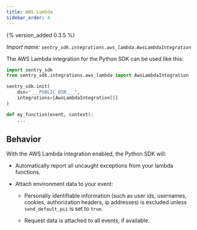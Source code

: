 ```yaml
---
title: AWS Lambda
sidebar_order: 4
---
```


{% version_added 0.3.5 %}

<!-- WIZARD -->
*Import name: `sentry_sdk.integrations.aws_lambda.AwsLambdaIntegration`*

The AWS Lambda integration for the Python SDK can be used like this:

```python
import sentry_sdk
from sentry_sdk.integrations.aws_lambda import AwsLambdaIntegration

sentry_sdk.init(
    dsn="___PUBLIC_DSN___",
    integrations=[AwsLambdaIntegration()]
)

def my_function(event, context):
    ...
```
<!-- ENDWIZARD -->

## Behavior

With the AWS Lambda integration enabled, the Python SDK will:

* Automatically report all uncaught exceptions from your lambda functions.

* Attach environment data to your event:

    * Personally identifiable information (such as user ids, usernames,
      cookies, authorization headers, ip addresses) is excluded unless
      ``send_default_pii`` is set to ``true``.

    * Request data is attached to all events, if available.
